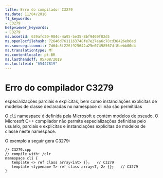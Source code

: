 ```yaml
---
title: Erro do compilador C3279
ms.date: 11/04/2016
f1_keywords:
- C3279
helpviewer_keywords:
- C3279
ms.assetid: 639afc20-984c-4a95-be35-8bf9409f02d5
ms.openlocfilehash: 72646d7611163748fe7e27ea6c78cd38426eb6ad
ms.sourcegitcommit: 7d64c5f226f925642a25e07498567df8bebb00d4
ms.translationtype: MT
ms.contentlocale: pt-BR
ms.lasthandoff: 05/08/2019
ms.locfileid: "65447819"
---
```

# <a name="compiler-error-c3279"></a>Erro do compilador C3279

especializações parciais e explícitas, bem como instanciações explícitas de modelos de classe declaradas no namespace cli não são permitidas

O `cli` namespace é definida pela Microsoft e contém modelos de pseudo. O Microsoft C++ compilador não permite especializações definidas pelo usuário, parciais e explícitas e instanciações explícitas de modelos de classe neste namespace.

O exemplo a seguir gera C3279:

```
// C3279.cpp
// compile with: /clr
namespace cli {
   template <> ref class array<int> {};   // C3279
   template <typename T> ref class array<T, 2> {};   // C3279
}
```